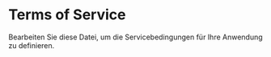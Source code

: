 # Terms of Service

Bearbeiten Sie diese Datei, um die Servicebedingungen für Ihre Anwendung zu definieren.
